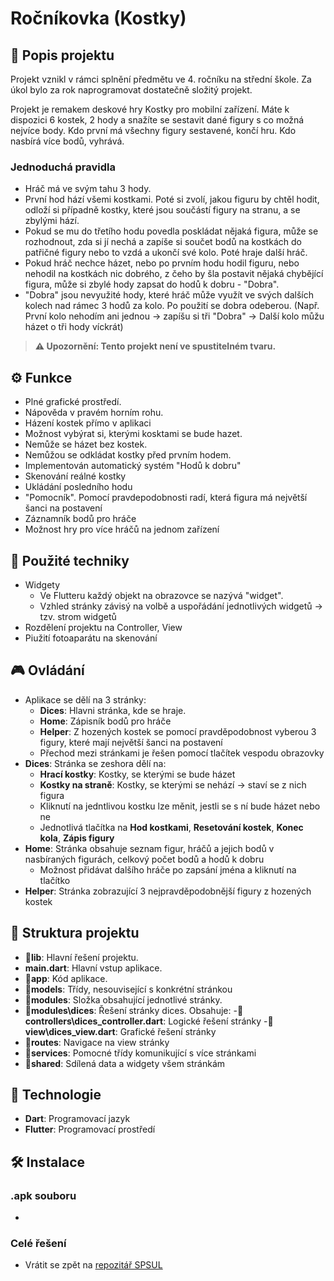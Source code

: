 # Ročníkovka (Kostky)

## 📜 Popis projektu

Projekt vznikl v rámci splnění předmětu ve 4. ročníku na střední škole. Za úkol bylo za rok naprogramovat dostatečně složitý projekt.

Projekt je remakem deskové hry Kostky pro mobilní zařízení. Máte k dispozici 6 kostek, 2 hody a snažíte se sestavit dané figury s co možná nejvíce body. Kdo první má všechny figury sestavené, končí hru. Kdo nasbírá více bodů, vyhrává.

### Jednoduchá pravidla
- Hráč má ve svým tahu 3 hody.
- První hod hází všemi kostkami. Poté si zvolí, jakou figuru by chtěl hodit, odloží si případně kostky, které jsou součástí figury na stranu, a se zbylými hází.
- Pokud se mu do třetího hodu povedla poskládat nějaká figura, může se rozhodnout, zda si jí nechá a zapíše si součet bodů na kostkách do patřičné figury nebo to vzdá a ukončí své kolo. Poté hraje další hráč.
- Pokud hráč nechce házet, nebo po prvním hodu hodil figuru, nebo nehodil na kostkách nic dobrého, z čeho by šla postavit nějaká chybějící figura, může si zbylé hody zapsat do hodů k dobru - "Dobra".
- "Dobra" jsou nevyužité hody, které hráč může využít ve svých dalších kolech nad rámec 3 hodů za kolo. Po použití se dobra odeberou.  (Např. První kolo nehodím ani jednou -> zapíšu si tři "Dobra" -> Další kolo můžu házet o tři hody víckrát)

> **⚠️ Upozornění: Tento projekt není ve spustitelném tvaru.**

## ⚙️ Funkce

- Plné grafické prostředí.
- Nápověda v pravém horním rohu.
- Házení kostek přímo v aplikaci
- Možnost vybýrat si, kterými kosktami se bude hazet.
- Nemůže se házet bez kostek.
- Nemůžou se odkládat kostky před prvním hodem.
- Implementován automatický systém "Hodů k dobru"
- Skenování reálné kostky
- Ukládání posledního hodu
- "Pomocník". Pomocí pravdepodobnosti radí, která figura má největší šanci na postavení
- Záznamník bodů pro hráče
- Možnost hry pro více hráčů na jednom zařízení

## 🧠 Použité techniky

- Widgety
  - Ve Flutteru každý objekt na obrazovce se nazývá "widget".
  - Vzhled stránky závisý na volbě a uspořádání jednotlivých widgetů -> tzv. strom widgetů
- Rozdělení projektu na Controller, View
- Piužití fotoaparátu na skenování
  
## 🎮 Ovládání
- Aplikace se dělí na 3 stránky:
  - **Dices**: Hlavni stránka, kde se hraje.
  - **Home**: Zápisník bodů pro hráče
  - **Helper**: Z hozených kostek se pomocí pravděpodobnost vyberou 3 figury, které mají největší šanci na postavení
  - Přechod mezi stránkami je řešen pomocí tlačítek vespodu obrazovky
- **Dices**: Stránka se zeshora dělí na:
   - **Hrací kostky**: Kostky, se kterými se bude házet
   - **Kostky na straně**: Kostky, se kterými se nehází -> staví se z nich figura
   - Kliknutí na jedntlivou kostku lze měnit, jestli se s ní bude házet nebo ne
   - Jednotlivá tlačítka na **Hod kostkami**, **Resetování kostek**, **Konec kola**, **Zápis figury**
- **Home**: Stránka obsahuje seznam figur, hráčů a jejich bodů v nasbíraných figurách, celkový počet bodů a hodů k dobru
  - Možnost přidávat dalšího hráče po zapsání jména a kliknutí na tlačítko
- **Helper**: Stránka zobrazující 3 nejpravděpodobnější figury z hozených kostek

## 📂 Struktura projektu

- **📂lib**: Hlavní řešení projektu.
- **main.dart**: Hlavní vstup aplikace.
- **📂app**: Kód aplikace.
- **📂models**: Třídy, nesouvisející s konkrétní stránkou
- **📂modules**: Složka obsahující jednotlivé stránky.
- **📂modules\dices**: Řešení stránky dices. Obsahuje:
  -**📂controllers\dices_controller.dart**: Logické řešení stránky
  -**📂view\dices_view.dart**: Grafické řešení stránky
- **📂routes**: Navigace na view stránky
- **📂services**: Pomocné třídy komunikující s více stránkami
- **📂shared**: Sdílená data a widgety všem stránkám

## 🚀 Technologie

- **Dart**: Programovací jazyk
- **Flutter**: Programovací prostředí

## 🛠️ Instalace
### .apk souboru
- 
### Celé řešení
- Vrátit se zpět na [repozitář SPSUL](../)


